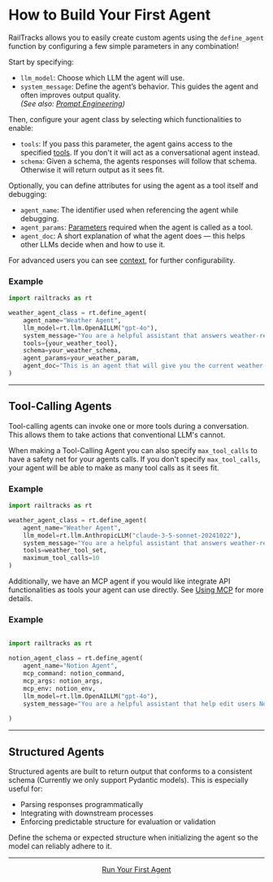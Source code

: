 # How to Build Your First Agent

RailTracks allows you to easily create custom agents using the `define_agent` function by configuring a few simple parameters in any combination!

Start by specifying:

- `llm_model`: Choose which LLM the agent will use.
- `system_message`: Define the agent’s behavior. This guides the agent and often improves output quality.  
  *(See also: [Prompt Engineering](https://en.wikipedia.org/wiki/Prompt_engineering))*

Then, configure your agent class by selecting which functionalities to enable:

- `tools`: If you pass this parameter, the agent gains access to the specified [tools](../guides/tools.md). If you don't it will act as a conversational agent instead.
- `schema`: Given a schema, the agents responses will follow that schema. Otherwise it will return output as it sees fit.

Optionally, you can define attributes for using the agent as a tool itself and debugging:

- `agent_name`: The identifier used when referencing the agent while debugging.
- `agent_params`: [Parameters](../tools) required when the agent is called as a tool.
- `agent_doc`: A short explanation of what the agent does — this helps other LLMs decide when and how to use it.


For advanced users you can see [context](../advanced_usage/context.md), for further configurability.

### Example
```python
import railtracks as rt

weather_agent_class = rt.define_agent(
    agent_name="Weather Agent",
    llm_model=rt.llm.OpenAILLM("gpt-4o"),
    system_message="You are a helpful assistant that answers weather-related questions.",
    tools={your_weather_tool},
    schema=your_weather_schema,
    agent_params=your_weather_param,
    agent_doc="This is an agent that will give you the current weather and answer weather related questions you have"    
)
```


---

## Tool-Calling Agents

Tool-calling agents can invoke one or more tools during a conversation. This allows them to take actions that conventional LLM's cannot.

When making a Tool-Calling Agent you can also specify `max_tool_calls` to have a safety net for your agents calls. If you don't specify `max_tool_calls`, your agent will be able to make as many tool calls as it sees fit.

### Example
```python
import railtracks as rt

weather_agent_class = rt.define_agent(
    agent_name="Weather Agent",
    llm_model=rt.llm.AnthropicLLM("claude-3-5-sonnet-20241022"),
    system_message="You are a helpful assistant that answers weather-related questions.",
    tools=weather_tool_set,
    maximum_tool_calls=10
)
```

Additionally, we have an MCP agent if you would like integrate API functionalities as tools your agent can use directly. See [Using MCP](../tools_mcp/mcp/MCP_tools_in_RT.md) for more details.

### Example
```python

import railtracks as rt

notion_agent_class = rt.define_agent(
    agent_name="Notion Agent",
    mcp_command: notion_command,
    mcp_args: notion_args,
    mcp_env: notion_env,
    llm_model=rt.llm.OpenAILLM("gpt-4o"),
    system_message="You are a helpful assistant that help edit users Notion pages",
    
)
```

---

## Structured Agents

Structured agents are built to return output that conforms to a consistent schema (Currently we only support Pydantic models). This is especially useful for:

- Parsing responses programmatically
- Integrating with downstream processes
- Enforcing predictable structure for evaluation or validation

Define the schema or expected structure when initializing the agent so the model can reliably adhere to it.

---

<p style="text-align:center;">
  <a href="../ryfa" class="md-button" style="margin:3px">Run Your First Agent</a>
</p>
